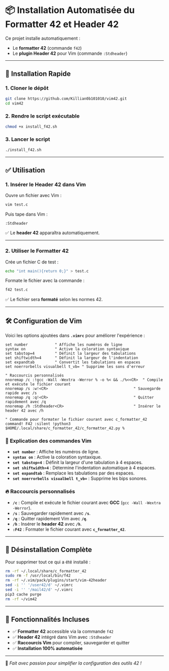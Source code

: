 # 📦 Installation Automatisée du Formatter 42 et Header 42

Ce projet installe automatiquement :
- Le **formatter 42** (commande `f42`)
- Le **plugin Header 42** pour Vim (commande `:Stdheader`)

---

## 🚀 Installation Rapide

### 1. **Cloner le dépôt**

```bash
git clone https://github.com/Killian0b101010/vim42.git
cd vim42
```

### 2. **Rendre le script exécutable**

```bash
chmod +x install_f42.sh
```

### 3. **Lancer le script**

```bash
./install_f42.sh
```

---

## ✅ **Utilisation**

### 1. **Insérer le Header 42 dans Vim**

Ouvre un fichier avec Vim :

```bash
vim test.c
```

Puis tape dans Vim :

```
:Stdheader
```

✅ Le **header 42** apparaîtra automatiquement.

---

### 2. **Utiliser le Formatter 42**

Crée un fichier C de test :

```bash
echo "int main(){return 0;}" > test.c
```

Formate le fichier avec la commande :

```bash
f42 test.c
```

✅ Le fichier sera **formaté** selon les normes 42.

---

## 🛠️ **Configuration de Vim**

Voici les options ajoutées dans **`.vimrc`** pour améliorer l'expérience :

```vim
set number            " Affiche les numéros de ligne
syntax on             " Active la coloration syntaxique
set tabstop=4         " Définit la largeur des tabulations
set shiftwidth=4      " Définit la largeur de l'indentation
set expandtab         " Convertit les tabulations en espaces
set noerrorbells visualbell t_vb= " Supprime les sons d'erreur

" Raccourcis personnalisés
nnoremap /c :!gcc -Wall -Wextra -Werror % -o %< && ./%<<CR>  " Compile et exécute le fichier courant
nnoremap /s :w!<CR>                                      " Sauvegarde rapide avec /s
nnoremap /q :q!<CR>                                      " Quitter rapidement avec /q
nnoremap /h :Stdheader<CR>                               " Insérer le header 42 avec /h

" Commande pour formater le fichier courant avec c_formatter_42
command! F42 :silent !python3 $HOME/.local/share/c_formatter_42/c_formatter_42.py %
```

### 📖 **Explication des commandes Vim**

- **`set number`** : Affiche les numéros de ligne.
- **`syntax on`** : Active la coloration syntaxique.
- **`set tabstop=4`** : Définit la largeur d'une tabulation à 4 espaces.
- **`set shiftwidth=4`** : Détermine l'indentation automatique à 4 espaces.
- **`set expandtab`** : Remplace les tabulations par des espaces.
- **`set noerrorbells visualbell t_vb=`** : Supprime les bips sonores.

### 🔥 **Raccourcis personnalisés**

- **`/c`** : Compile et exécute le fichier courant avec **GCC** (`gcc -Wall -Wextra -Werror`).
- **`/s`** : Sauvegarder rapidement avec **`/s`**.
- **`/q`** : Quitter rapidement Vim avec **`/q`**.
- **`/h`** : Insérer le **header 42** avec **`/h`**.
- **`:F42`** : Formater le fichier courant avec **`c_formatter_42`**.

---

## 🔄 **Désinstallation Complète**

Pour supprimer tout ce qui a été installé :

```bash
rm -rf ~/.local/share/c_formatter_42
sudo rm -f /usr/local/bin/f42
rm -rf ~/.vim/pack/plugins/start/vim-42header
sed -i '' '/user42/d' ~/.vimrc
sed -i '' '/mail42/d' ~/.vimrc
pip3 cache purge
rm -rf ~/vim42
```

---

## 💪 **Fonctionnalités Incluses**

- ✅ **Formatter 42** accessible via la commande `f42`
- ✅ **Header 42** intégré dans Vim avec `:Stdheader`
- ✅ **Raccourcis Vim** pour compiler, sauvegarder et quitter
- ✅ **Installation 100% automatisée**

---

💎 *Fait avec passion pour simplifier la configuration des outils 42 !*


